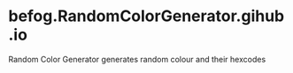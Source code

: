 # befog.RandomColorGenerator.gihub.io
Random Color Generator generates random colour and their hexcodes
